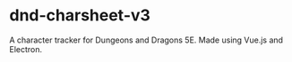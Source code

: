 # dnd-charsheet-v3
A character tracker for Dungeons and Dragons 5E. Made using Vue.js and Electron.
